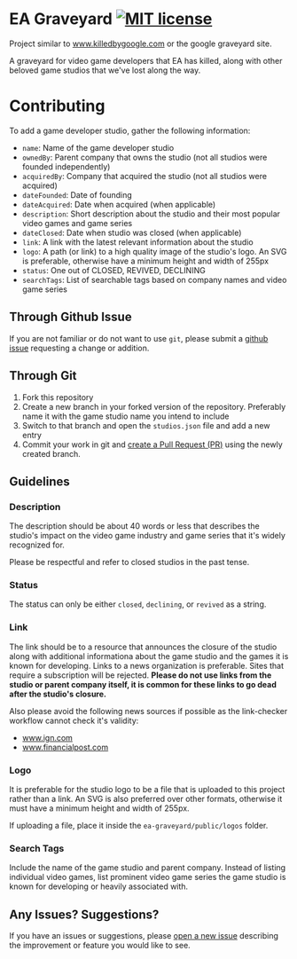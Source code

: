 # EA Graveyard [![MIT license](https://img.shields.io/badge/License-MIT-blue.svg)](/LICENSE)

Project similar to www.killedbygoogle.com or the google graveyard site.

A graveyard for video game developers that EA has killed, along with other beloved game studios that we've lost along the way.

# Contributing

To add a game developer studio, gather the following information:

- `name`: Name of the game developer studio
- `ownedBy`: Parent company that owns the studio (not all studios were founded independently)
- `acquiredBy`: Company that acquired the studio (not all studios were acquired)
- `dateFounded`: Date of founding
- `dateAcquired`: Date when acquired (when applicable)
- `description`: Short description about the studio and their most popular video games and game series
- `dateClosed`: Date when studio was closed (when applicable)
- `link`: A link with the latest relevant information about the studio
- `logo`: A path (or link) to a high quality image of the studio's logo. An SVG is preferable, otherwise have a minimum height and width of 255px
- `status`: One out of CLOSED, REVIVED, DECLINING
- `searchTags`: List of searchable tags based on company names and video game series 

## Through Github Issue

If you are not familiar or do not want to use `git`, please submit a [github issue](https://github.com/Somesingman/ea-graveyard/issues/new) requesting a change or addition.

## Through Git

1. Fork this repository
2. Create a new branch in your forked version of the repository. Preferably name it with the game studio name you intend to include
3. Switch to that branch and open the `studios.json` file and add a new entry
4. Commit your work in git and [create a Pull Request (PR)](https://help.github.com/en/articles/creating-a-pull-request) using the newly created branch.


## Guidelines

### Description

The description should be about 40 words or less that describes the studio's impact on the video game industry and game series that it's widely recognized for.

Please be respectful and refer to closed studios in the past tense.

### Status

The status can only be either `closed`, `declining`, or `revived` as a string.

### Link

The link should be to a resource that announces the closure of the studio along with additional informationa about the game studio and the games it is known for developing. Links to a news organization is preferable. Sites that require a subscription will be rejected. **Please do not use links from the studio or parent company itself, it is common for these links to go dead after the studio's closure.**

Also please avoid the following news sources if possible as the link-checker workflow cannot check it's validity:
- www.ign.com
- www.financialpost.com

### Logo

It is preferable for the studio logo to be a file that is uploaded to this project rather than a link. An SVG is also preferred over other formats, otherwise it must have a minimum height and width of 255px.

If uploading a file, place it inside the `ea-graveyard/public/logos` folder.


### Search Tags

Include the name of the game studio and parent company. Instead of listing individual video games, list prominent video game series the game studio is known for developing or heavily associated with.

## Any Issues? Suggestions?

If you have an issues or suggestions, please [open a new issue](https://github.com/Somesingman/ea-graveyard/issues/new) describing the improvement or feature you would like to see.
